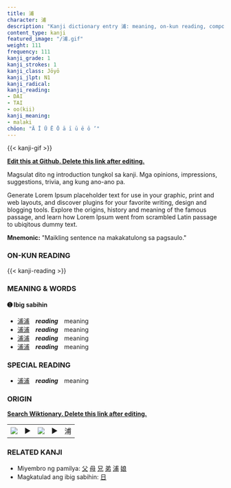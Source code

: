 ```yaml
---
title: 浦
character: 浦
description: "Kanji dictionary entry 浦: meaning, on-kun reading, compounds, origin, related kanji"
content_type: kanji
featured_image: "/浦.gif"
weight: 111
frequency: 111
kanji_grade: 1
kanji_strokes: 1
kanji_class: Jōyō
kanji_jlpt: N1
kanji_radical: 
kanji_reading: 
- DAI
- TAI
- oo(kii)
kanji_meaning:
- malaki
chōon: "Ā Ī Ū Ē Ō ā ī ū ē ō ’"
---
```

[//]: # (Don't edit the line below. Kanji animated GIF code is automatically generated.)
{{< kanji-gif >}}

[//]: # (Edit below this line.)

**[Edit this at Github. Delete this link after editing.](https://github.com/tim0g/tim/tree/main/content/kanji/浦/index.md)**

Magsulat dito ng introduction tungkol sa kanji. Mga opinions, impressions, suggestions, trivia, ang kung ano-ano pa.

Generate Lorem Ipsum placeholder text for use in your graphic, print and web layouts, and discover plugins for your favorite writing, design and blogging tools. Explore the origins, history and meaning of the famous passage, and learn how Lorem Ipsum went from scrambled Latin passage to ubiqitous dummy text.
 
**Mnemonic:** "Maikling sentence na makakatulong sa pagsaulo."

### ON-KUN READING

[//]: # (Don't edit the line below. ON-KUN READING code is automatically generated.)
{{< kanji-reading >}}

### MEANING & WORDS

#### ➊ **Ibig sabihin**
  - [浦](../浦)[浦](../浦)　***reading***　meaning
  - [浦](../浦)[浦](../浦)　***reading***　meaning
  - [浦](../浦)[浦](../浦)　***reading***　meaning
  - [浦](../浦)[浦](../浦)　***reading***　meaning

### SPECIAL READING
  - [浦](../浦)[浦](../浦)　***reading***　meaning

### ORIGIN

**[Search Wiktionary. Delete this link after editing.](https://wiktionary.org/wiki/浦)**
<table class="kanji-table"><tr><td>
<img src="60px-浦-bronze.svg.png">
</td><td>▶</td><td>
<img src="60px-浦-oracle.svg.png">
</td><td>▶</td>
<td class="kanji-origin">浦</td>
</tr></table>

### RELATED KANJI
- Miyembro ng pamilya: [父](../父) [母](../母) [兄](../兄) [弟](../弟) [浦](../浦) [娘](../娘)
- Magkatulad ang ibig sabihin: [日](../日)
